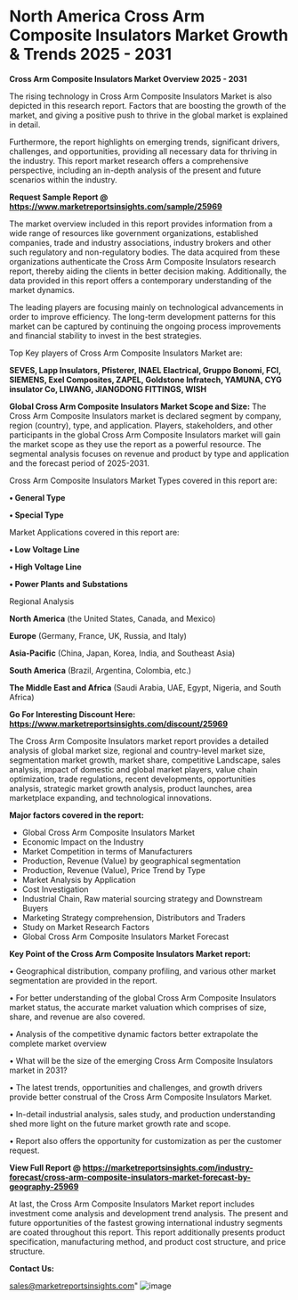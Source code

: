 # North America Cross Arm Composite Insulators Market Growth & Trends 2025 - 2031

<Strong> Cross Arm Composite Insulators Market Overview 2025 - 2031</strong>

The rising technology in Cross Arm Composite Insulators Market is also depicted in this research report. Factors that are boosting the growth of the market, and giving a positive push to thrive in the global market is explained in detail.

Furthermore, the report highlights on emerging trends, significant drivers, challenges, and opportunities, providing all necessary data for thriving in the industry. This report market research offers a comprehensive perspective, including an in-depth analysis of the present and future scenarios within the industry.

<strong>Request Sample Report @ <a href=https://www.marketreportsinsights.com/sample/25969>https://www.marketreportsinsights.com/sample/25969</a></strong>

The market overview included in this report provides information from a wide range of resources like government organizations, established companies, trade and industry associations, industry brokers and other such regulatory and non-regulatory bodies. The data acquired from these organizations authenticate the Cross Arm Composite Insulators research report, thereby aiding the clients in better decision making. Additionally, the data provided in this report offers a contemporary understanding of the market dynamics.

The leading players are focusing mainly on technological advancements in order to improve efficiency. The long-term development patterns for this market can be captured by continuing the ongoing process improvements and financial stability to invest in the best strategies.

Top Key players of Cross Arm Composite Insulators Market are:

<strong>SEVES, Lapp Insulators, Pfisterer, INAEL Elactrical, Gruppo Bonomi, FCI, SIEMENS, Exel Composites, ZAPEL, Goldstone Infratech, YAMUNA, CYG insulator Co, LIWANG, JIANGDONG FITTINGS, WISH</strong>

<strong><b>Global Cross Arm Composite Insulators Market Scope and Size:</b></strong>
The Cross Arm Composite Insulators market is declared segment by company, region (country), type, and application. Players, stakeholders, and other participants in the global Cross Arm Composite Insulators market will gain the market scope as they use the report as a powerful resource. The segmental analysis focuses on revenue and product by type and application and the forecast period of 2025-2031.

Cross Arm Composite Insulators Market Types covered in this report are:

<strong>• General Type

• Special Type</strong>

Market Applications covered in this report are:

<strong>• Low Voltage Line

• High Voltage Line

• Power Plants and Substations</strong> 

Regional Analysis

<strong>North America</strong> (the United States, Canada, and Mexico)

<strong>Europe</strong> (Germany, France, UK, Russia, and Italy)

<strong>Asia-Pacific</strong> (China, Japan, Korea, India, and Southeast Asia)

<strong>South America</strong> (Brazil, Argentina, Colombia, etc.)

<strong>The Middle East and Africa</strong> (Saudi Arabia, UAE, Egypt, Nigeria, and South Africa)

<strong>Go For Interesting Discount Here: <a href=https://www.marketreportsinsights.com/discount/25969>https://www.marketreportsinsights.com/discount/25969</a></strong>

The Cross Arm Composite Insulators market report provides a detailed analysis of global market size, regional and country-level market size, segmentation market growth, market share, competitive Landscape, sales analysis, impact of domestic and global market players, value chain optimization, trade regulations, recent developments, opportunities analysis, strategic market growth analysis, product launches, area marketplace expanding, and technological innovations.

<strong><b>Major factors covered in the report:</b></strong>
<ul>
  <li>Global Cross Arm Composite Insulators Market </li>
  <li>Economic Impact on the Industry</li>
  <li>Market Competition in terms of Manufacturers</li>
  <li>Production, Revenue (Value) by geographical segmentation</li>
  <li>Production, Revenue (Value), Price Trend by Type</li>
  <li>Market Analysis by Application</li>
  <li>Cost Investigation</li>
  <li>Industrial Chain, Raw material sourcing strategy and Downstream Buyers</li>
  <li>Marketing Strategy comprehension, Distributors and Traders</li>
  <li>Study on Market Research Factors</li>
  <li>Global Cross Arm Composite Insulators Market Forecast</li>
</ul>

<strong><b>Key Point of the Cross Arm Composite Insulators Market report:</b></strong>

• Geographical distribution, company profiling, and various other market segmentation are provided in the report.

• For better understanding of the global Cross Arm Composite Insulators market status, the accurate market valuation which comprises of size, share, and revenue are also covered.

• Analysis of the competitive dynamic factors better extrapolate the complete market overview

• What will be the size of the emerging Cross Arm Composite Insulators market in 2031?

• The latest trends, opportunities and challenges, and growth drivers provide better construal of the Cross Arm Composite Insulators Market.

• In-detail industrial analysis, sales study, and production understanding shed more light on the future market growth rate and scope.

• Report also offers the opportunity for customization as per the customer request.

<strong><b>View Full Report @ <a href=https://marketreportsinsights.com/industry-forecast/cross-arm-composite-insulators-market-forecast-by-geography-25969>https://marketreportsinsights.com/industry-forecast/cross-arm-composite-insulators-market-forecast-by-geography-25969</a></b></strong>


At last, the Cross Arm Composite Insulators Market report includes investment come analysis and development trend analysis. The present and future opportunities of the fastest growing international industry segments are coated throughout this report. This report additionally presents product specification, manufacturing method, and product cost structure, and price structure.

<strong>Contact Us:</strong>

sales@marketreportsinsights.com"
![image](https://github.com/user-attachments/assets/7655e784-161a-42a7-b860-76fdb7534042)
